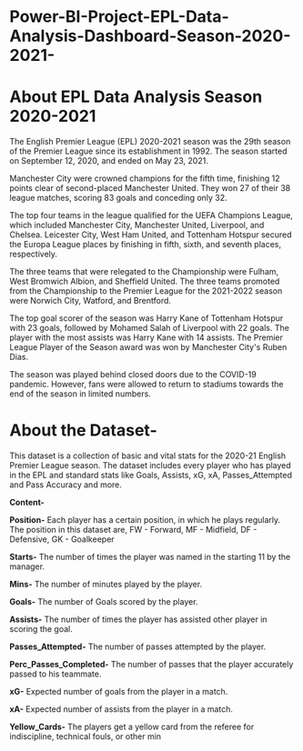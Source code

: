 # Power-BI-Project-EPL-Data-Analysis-Dashboard-Season-2020-2021-

# About EPL Data Analysis Season 2020-2021

The English Premier League (EPL) 2020-2021 season was the 29th season of the Premier League since its establishment in 1992. The season started on September 12, 2020, and ended on May 23, 2021.

Manchester City were crowned champions for the fifth time, finishing 12 points clear of second-placed Manchester United. They won 27 of their 38 league matches, scoring 83 goals and conceding only 32.

The top four teams in the league qualified for the UEFA Champions League, which included Manchester City, Manchester United, Liverpool, and Chelsea. Leicester City, West Ham United, and Tottenham Hotspur secured the Europa League places by finishing in fifth, sixth, and seventh places, respectively.

The three teams that were relegated to the Championship were Fulham, West Bromwich Albion, and Sheffield United. The three teams promoted from the Championship to the Premier League for the 2021-2022 season were Norwich City, Watford, and Brentford.

The top goal scorer of the season was Harry Kane of Tottenham Hotspur with 23 goals, followed by Mohamed Salah of Liverpool with 22 goals. The player with the most assists was Harry Kane with 14 assists. The Premier League Player of the Season award was won by Manchester City's Ruben Dias.

The season was played behind closed doors due to the COVID-19 pandemic. However, fans were allowed to return to stadiums towards the end of the season in limited numbers.

# About the Dataset- 
This dataset is a collection of basic and vital stats for the 2020-21 English Premier League season. The dataset includes every player who has played in the EPL and standard stats like Goals, Assists, xG, xA, Passes_Attempted and Pass Accuracy and more.

**Content-**

**Position-** Each player has a certain position, in which he plays regularly. The position in this dataset are, FW - Forward, MF - Midfield, DF - Defensive, GK - Goalkeeper

**Starts-** The number of times the player was named in the starting 11 by the manager.

**Mins-** The number of minutes played by the player.

**Goals-** The number of Goals scored by the player.

**Assists-** The number of times the player has assisted other player in scoring the goal.

**Passes_Attempted-** The number of passes attempted by the player.

**Perc_Passes_Completed-** The number of passes that the player accurately passed to his teammate.

**xG-** Expected number of goals from the player in a match.

**xA-** Expected number of assists from the player in a match.

**Yellow_Cards-** The players get a yellow card from the referee for indiscipline, technical fouls, or other min
